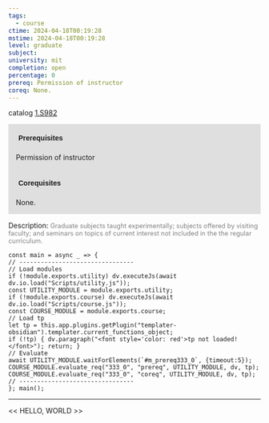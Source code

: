 ```yaml
---
tags:
  - course
ctime: 2024-04-18T00:19:28
mstime: 2024-04-18T00:19:28
level: graduate
subject: 
university: mit
completion: open
percentage: 0
prereq: Permission of instructor
coreq: None.
---
```


catalog [1.S982](http://student.mit.edu/catalog/m1c.html#1.S982)

<span style="display: block; padding: 15px; background-color: rgb(100, 100, 100, 0.2);"><font id="m_prereq333_0" style="display: block; font-family: Arial, sans-serif; font-weight: bold; padding: 5px">Prerequisites</font><br><span id="prereq333_0">Permission of instructor</span></span>
<span style="display: block; padding: 15px; background-color: rgb(100, 100, 100, 0.2);"><font id="m_coreq333_0" style="display: block; font-family: Arial, sans-serif; font-weight: bold; padding: 5px">Corequisites</font><br><span id="coreq333_0">None.</span></span>

<font style="">Description:</font>
<font style="color: grey; font-size: 0.8rem;">Graduate subjects taught experimentally; subjects offered by visiting faculty; and seminars on topics of current interest not included in the the regular curriculum.</font>

```dataviewjs
const main = async _ => {
// --------------------------------
// Load modules
if (!module.exports.utility) dv.executeJs(await dv.io.load("Scripts/utility.js"));
const UTILITY_MODULE = module.exports.utility;
if (!module.exports.course) dv.executeJs(await dv.io.load("Scripts/course.js"));
const COURSE_MODULE = module.exports.course;
// Load tp
let tp = this.app.plugins.getPlugin("templater-obsidian").templater.current_functions_object;
if (!tp) { dv.paragraph("<font style='color: red'>tp not loaded!</font>"); return; }
// Evaluate
await UTILITY_MODULE.waitForElements(`#m_prereq333_0`, {timeout:5});
COURSE_MODULE.evaluate_req("333_0", "prereq", UTILITY_MODULE, dv, tp);
COURSE_MODULE.evaluate_req("333_0", "coreq", UTILITY_MODULE, dv, tp);
// --------------------------------
}; main();
```

---

<< HELLO, WORLD >>
